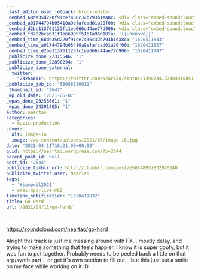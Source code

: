```yaml
---
_last_editor_used_jetpack: block-editor
_oembed_68de35d220f91ce7436c32b793b1ea8c: <div class="embed-soundcloud"><iframe title="Go Hard by NearTao" width="820" height="400" scrolling="no" frameborder="no" src="https://w.soundcloud.com/player/?visual=true&url=https%3A%2F%2Fapi.soundcloud.com%2Ftracks%2F1027357747&show_artwork=true&maxwidth=820&maxheight=1000&dnt=1"></iframe></div>
_oembed_a01744794b05410a9efafcad01a20f00: <div class="embed-soundcloud"><iframe title="Go Hard by NearTao" width="500" height="400" scrolling="no" frameborder="no" src="https://w.soundcloud.com/player/?visual=true&url=https%3A%2F%2Fapi.soundcloud.com%2Ftracks%2F1027357747&show_artwork=true&maxwidth=500&maxheight=750&dnt=1"></iframe></div>
_oembed_d2be113761123fc1ea666c44ae77d906: <div class="embed-soundcloud"><iframe title="Go Hard by NearTao" width="750" height="400" scrolling="no" frameborder="no" src="https://w.soundcloud.com/player/?visual=true&url=https%3A%2F%2Fapi.soundcloud.com%2Ftracks%2F1027357747&show_artwork=true&maxwidth=750&maxheight=1000&dnt=1"></iframe></div>
_oembed_fd782bca631f1e66995f5161a96018fa: '{{unknown}}'
_oembed_time_68de35d220f91ce7436c32b793b1ea8c: "1620411833"
_oembed_time_a01744794b05410a9efafcad01a20f00: "1620411837"
_oembed_time_d2be113761123fc1ea666c44ae77d906: "1620411747"
_publicize_done_22315546: "1"
_publicize_done_22890294: "1"
_publicize_done_external:
  twitter:
    "23256661": https://twitter.com/NearTao/status/1390734137384910851
_publicize_job_id: "58088130012"
_thumbnail_id: "2647"
_wp_old_date: "2021-05-07"
_wpas_done_23256661: "1"
_wpas_done_24391465: "1"
author: neartao
categories:
  - music-production
cover:
  alt: image-16
  image: /wp-content/uploads/2021/05/image-16.jpg
date: "2021-04-11T18:21:00+00:00"
guid: https://neartao.wordpress.com/?p=2644
parent_post_id: null
post_id: "2644"
publicize_tumblr_url: http://.tumblr.com/post/650548957832970240
publicize_twitter_user: NearTao
tags:
  - '#jampril2021'
  - akai-mpc-live-mk2
timeline_notification: "1620411832"
title: Go Hard
url: /2021/04/11/go-hard/

---
```

https://soundcloud.com/neartao/go-hard

Alright this track is just me messing around with FX... mostly delay, and trying to make something that feels happier. I know it is super goofy, but it was fun to put together. Probably needs to be peeled back a little on that arp/synth part... or get it's own section to fill out... but this just put a smile on my face while working on it :D
